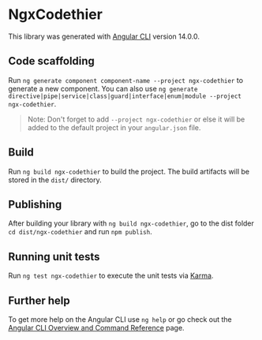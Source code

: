 # NgxCodethier

This library was generated with [Angular CLI](https://github.com/angular/angular-cli) version 14.0.0.

## Code scaffolding

Run `ng generate component component-name --project ngx-codethier` to generate a new component. You can also use `ng generate directive|pipe|service|class|guard|interface|enum|module --project ngx-codethier`.
> Note: Don't forget to add `--project ngx-codethier` or else it will be added to the default project in your `angular.json` file. 

## Build

Run `ng build ngx-codethier` to build the project. The build artifacts will be stored in the `dist/` directory.

## Publishing

After building your library with `ng build ngx-codethier`, go to the dist folder `cd dist/ngx-codethier` and run `npm publish`.

## Running unit tests

Run `ng test ngx-codethier` to execute the unit tests via [Karma](https://karma-runner.github.io).

## Further help

To get more help on the Angular CLI use `ng help` or go check out the [Angular CLI Overview and Command Reference](https://angular.io/cli) page.
